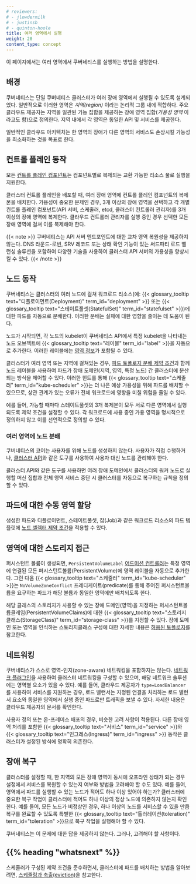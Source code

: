 ```yaml
---
# reviewers:
# - jlowdermilk
# - justinsb
# - quinton-hoole
title: 여러 영역에서 실행
weight: 20
content_type: concept
---
```


<!-- overview -->

이 페이지에서는 여러 영역에서 쿠버네티스를 실행하는 방법을 설명한다.

<!-- body -->

## 배경

쿠버네티스는 단일 쿠버네티스 클러스터가 여러 장애 영역에서
실행될 수 있도록 설계되었다. 일반적으로 이러한 영역은 _지역(region)_ 이라는
논리적 그룹 내에 적합하다. 주요 클라우드 제공자는 지역을 일관된 기능 집합을
제공하는 장애 영역 집합(_가용성 영역_ 이라고도 함)으로
정의한다. 지역 내에서 각 영역은 동일한 API 및
서비스를 제공한다.

일반적인 클라우드 아키텍처는 한 영역의 장애가 다른 영역의 서비스도
손상시킬 가능성을 최소화하는 것을 목표로 한다.

## 컨트롤 플레인 동작

모든 [컨트롤 플레인 컴포넌트](/ko/docs/concepts/overview/components/#컨트롤-플레인-컴포넌트)는
컴포넌트별로 복제되는 교환 가능한 리소스 풀로 실행을
지원한다.

클러스터 컨트롤 플레인을 배포할 때, 여러 장애 영역에
컨트롤 플레인 컴포넌트의 복제본을 배치한다. 가용성이
중요한 문제인 경우, 3개 이상의 장애 영역을 선택하고
각 개별 컨트롤 플레인 컴포넌트(API 서버, 스케줄러, etcd,
클러스터 컨트롤러 관리자)를 3개 이상의 장애 영역에 복제한다.
클라우드 컨트롤러 관리자를 실행 중인 경우 선택한
모든 장애 영역에 걸쳐 이를 복제해야 한다.

{{< note >}}
쿠버네티스는 API 서버 엔드포인트에 대한 교차 영역 복원성을 제공하지
않는다. DNS 라운드-로빈, SRV 레코드 또는 상태 확인 기능이 있는
써드파티 로드 밸런싱 솔루션을 포함하여 다양한 기술을 사용하여
클러스터 API 서버의 가용성을 향상시킬 수 있다.
{{< /note >}}

## 노드 동작

쿠버네티스는 클러스터의 여러 노드에 걸쳐
워크로드 리소스(예: {{< glossary_tooltip text="디플로이먼트(Deployment)" term_id="deployment" >}}
또는 {{< glossary_tooltip text="스테이트풀셋(StatefulSet)" term_id="statefulset" >}})에
대한 파드를 자동으로 분배한다. 이러한 분배는
실패에 대한 영향을 줄이는 데 도움이 된다.

노드가 시작되면, 각 노드의 kubelet이 쿠버네티스 API에서
특정 kubelet을 나타내는 노드 오브젝트에
{{< glossary_tooltip text="레이블" term_id="label" >}}을 자동으로 추가한다.
이러한 레이블에는
[영역 정보](/ko/docs/reference/labels-annotations-taints/#topologykubernetesiozone)가 포함될 수 있다.

클러스터가 여러 영역 또는 지역에 걸쳐있는 경우,
[파드 토폴로지 분배 제약 조건](/ko/docs/concepts/scheduling-eviction/topology-spread-constraints/)과
함께 노드 레이블을 사용하여
파드가 장애 도메인(지역, 영역, 특정 노드) 간 클러스터에
분산되는 방식을 제어할 수 있다.
이러한 힌트를 통해
{{< glossary_tooltip text="스케줄러" term_id="kube-scheduler" >}}는
더 나은 예상 가용성을 위해 파드를 배치할 수 있으므로, 상관 관계가 있는
오류가 전체 워크로드에 영향을 미칠 위험을 줄일 수 있다.

예를 들어, 가능할 때마다 스테이트풀셋의
3개 복제본이 모두 서로 다른 영역에서 실행되도록 제약 조건을
설정할 수 있다. 각 워크로드에 사용 중인
가용 영역을 명시적으로 정의하지 않고 이를 선언적으로
정의할 수 있다.

### 여러 영역에 노드 분배

쿠버네티스의 코어는 사용자를 위해 노드를 생성하지 않는다. 사용자가 직접 수행하거나,
[클러스터 API](https://cluster-api.sigs.k8s.io/)와 같은 도구를 사용하여
사용자 대신 노드를 관리해야 한다.

클러스터 API와 같은 도구를 사용하면 여러 장애 도메인에서
클러스터의 워커 노드로 실행할 머신 집합과 전체 영역 서비스 중단 시
클러스터를 자동으로 복구하는 규칙을 정의할 수 있다.

## 파드에 대한 수동 영역 할당

생성한 파드와 디플로이먼트, 스테이트풀셋, 잡(Job)과
같은 워크로드 리소스의 파드 템플릿에 [노드 셀렉터 제약 조건](/ko/docs/concepts/scheduling-eviction/assign-pod-node/#노드-셀렉터-nodeselector)을
적용할 수 있다.

## 영역에 대한 스토리지 접근

퍼시스턴트 볼륨이 생성되면, `PersistentVolumeLabel`
[어드미션 컨트롤러](/docs/reference/access-authn-authz/admission-controllers/)는
특정 영역에 연결된 모든 퍼시스턴트볼륨(PersistentVolume)에 영역 레이블을 자동으로
추가한다. 그런 다음 {{< glossary_tooltip text="스케줄러" term_id="kube-scheduler" >}}는
`NoVolumeZoneConflict` 프레디케이트(predicate)를 통해 주어진 퍼시스턴트볼륨을 요구하는 파드가
해당 볼륨과 동일한 영역에만 배치되도록 한다.

해당 클래스의 스토리지가 사용할 수 있는 장애 도메인(영역)을 지정하는
퍼시스턴트볼륨클레임(PersistentVolumeClaims)에 대한
{{< glossary_tooltip text="스토리지클래스(StorageClass)" term_id="storage-class" >}}를 지정할 수 있다.
장애 도메인 또는 영역을 인식하는 스토리지클래스 구성에 대한 자세한 내용은
[허용된 토폴로지](/ko/docs/concepts/storage/storage-classes/#허용된-토폴로지)를 참고한다.

## 네트워킹

쿠버네티스가 스스로 영역-인지(zone-aware) 네트워킹을 포함하지는 않는다.
[네트워크 플러그인](/ko/docs/concepts/extend-kubernetes/compute-storage-net/network-plugins/)을
사용하여 클러스터 네트워킹을 구성할 수 있으며, 해당 네트워크 솔루션에는 영역별 요소가
있을 수 있다. 예를 들어, 클라우드 제공자가
`type=LoadBalancer` 를 사용하여 서비스를 지원하는 경우, 로드 밸런서는 지정된 연결을 처리하는
로드 밸런서 요소와 동일한 영역에서 실행 중인 파드로만 트래픽을 보낼 수 있다.
자세한 내용은 클라우드 제공자의 문서를 확인한다.

사용자 정의 또는 온-프레미스 배포의 경우, 비슷한 고려 사항이 적용된다.
다른 장애 영역 처리를 포함한 {{< glossary_tooltip text="서비스" term_id="service" >}}와
{{< glossary_tooltip text="인그레스(Ingress)" term_id="ingress" >}} 동작은
클러스터가 설정된 방식에 명확히 의존한다.

## 장애 복구

클러스터를 설정할 때, 한 지역의 모든 장애 영역이 동시에
오프라인 상태가 되는 경우 설정에서 서비스를 복원할 수 있는지
여부와 방법을 고려해야 할 수도 있다. 예를 들어, 영역에서 파드를 실행할 수 있는
노드가 적어도 하나 이상 있어야 하는가?
클러스터에 중요한 복구 작업이 클러스터에
적어도 하나 이상의 정상 노드에 의존하지 않는지 확인한다. 예를 들어, 모든 노드가
비정상인 경우, 하나 이상의 노드를 서비스할 수 있을 만큼 복구를 완료할 수 있도록 특별한
{{< glossary_tooltip text="톨러레이션(toleration)" term_id="toleration" >}}으로
복구 작업을 실행해야 할 수 있다.

쿠버네티스는 이 문제에 대한 답을 제공하지 않는다. 그러나,
고려해야 할 사항이다.

## {{% heading "whatsnext" %}}

스케줄러가 구성된 제약 조건을 준수하면서, 클러스터에 파드를 배치하는 방법을 알아보려면,
[스케줄링과 축출(eviction)](/ko/docs/concepts/scheduling-eviction/)을 참고한다.
